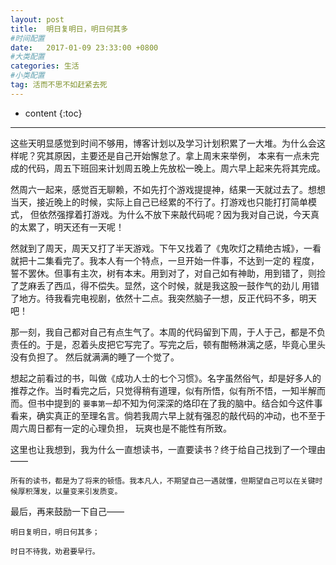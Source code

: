 ```yaml
---
layout: post
title:  明日复明日，明日何其多
#时间配置
date:   2017-01-09 23:33:00 +0800
#大类配置
categories: 生活
#小类配置
tag: 活而不思不如赶紧去死
---
```


* content
{:toc}


-----------------------------------------
这些天明显感觉到时间不够用，博客计划以及学习计划积累了一大堆。为什么会这样呢？究其原因，主要还是自己开始懈怠了。拿上周末来举例，
本来有一点未完成的代码，周五下班回来计划周五晚上先放松一晚上。周六早上起来先将其完成。

然周六一起来，感觉百无聊赖，不如先打个游戏提提神，结果一天就过去了。想想当天，接近晚上的时候，实际上自己已经累的不行了。打游戏也只能打打简单模式，
但依然强撑着打游戏。为什么不放下来敲代码呢？因为我对自己说，今天真的太累了，明天还有一天呢！

然就到了周天，周天又打了半天游戏。下午又找着了《鬼吹灯之精绝古城》，一看就把十二集看完了。我本人有一个特点，一旦开始一件事，不达到一定的
程度，誓不罢休。但事有主次，树有本末。用到对了，对自己如有神助，用到错了，则捡了芝麻丢了西瓜，得不偿失。显然，这个时候，就是我这股一鼓作气的劲儿
用错了地方。待我看完电视剧，依然十二点。我突然脑子一想，反正代码不多，明天吧！

那一刻，我自己都对自己有点生气了。本周的代码留到下周，于人于己，都是不负责任的。于是，忍着头皮把它写完了。写完之后，顿有酣畅淋漓之感，毕竟心里头没有负担了。
然后就满满的睡了一个觉了。

想起之前看过的书，叫做《成功人士的七个习惯》。名字虽然俗气，却是好多人的推荐之作。当时看完之后，只觉得稍有道理，似有所悟，似有所不悟，一知半解而而。但书中提到的
`要事第一`却不知为何深深的烙印在了我的脑中。结合如今这件事看来，确实真正的至理名言。倘若我周六早上就有强忍的敲代码的冲动，也不至于周六周日都有一定的心理负担，
玩爽也是不能性有所致。

这里也让我想到，我为什么一直想读书，一直要读书？终于给自己找到了一个理由——

`所有的读书，都是为了将来的顿悟。我本凡人，不期望自己一遇就懂，但期望自己可以在关键时候厚积薄发，以量变来引发质变。`

最后，再来鼓励一下自己——

`明日复明日，明日何其多；`

`时日不待我，劝君要早行。`




